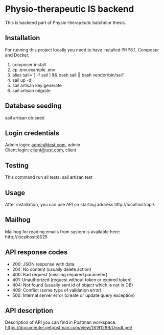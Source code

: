 # Physio-therapeutic IS backend

This is backend part of Physio-therapeutic batchelor thesis.

## Installation

For running this project locally you need to have installed PHP8.1, Composer and Docker.

1. composer install
2. cp .env.example .env
3. alias sail='[ -f sail ] && bash sail || bash vendor/bin/sail'
4. sail up -d
5. sail artisan key:generate
6. sail artisan migrate

## Database seeding

sail artisan db:seed

## Login credentials

Admin login: admin@test.com, admin  
Client login: client@test.com, client

## Testing

This command run all tests: sail artisan test

## Usage

After installation, you can use API on starting address http://localhost/api/.

## Mailhog

Mailhog for reading emails from system is available here: http://localhost:8025

## API response codes

- 200: JSON response with data
- 204: No content (usually delete action)
- 400: Bad request (missing required parameter)
- 401: Unauthorized (request without token or expired token)
- 404: Not found (usually sent id of object which is not in DB)
- 409: Conflict (some type of validation error)
- 500: Internal server error (create or update query exception)

## API description

Description of API you can find in Postman workspace: https://documenter.getpostman.com/view/18191289/UyxdLpeV

